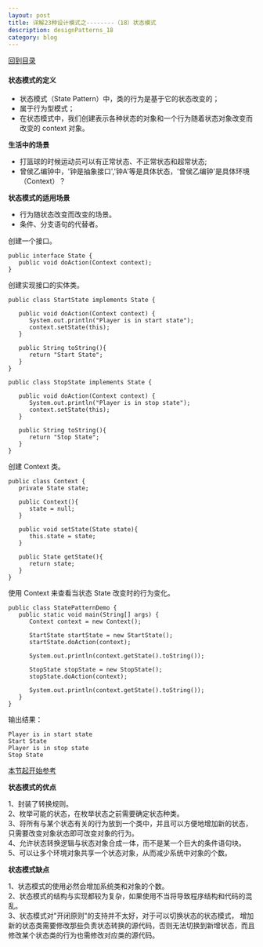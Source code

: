 ```yaml
---
layout: post
title: 详解23种设计模式之--------（18）状态模式
description: designPatterns_18
category: blog
---
```


[回到目录](#directory)

#### 状态模式的定义
* 状态模式（State Pattern）中，类的行为是基于它的状态改变的；
* 属于行为型模式；
* 在状态模式中，我们创建表示各种状态的对象和一个行为随着状态对象改变而改变的 context 对象。

**生活中的场景**
* 打篮球的时候运动员可以有正常状态、不正常状态和超常状态;
* 曾侯乙编钟中，'钟是抽象接口','钟A'等是具体状态，'曾侯乙编钟'是具体环境（Context）？

**状态模式的适用场景**
* 行为随状态改变而改变的场景。  
* 条件、分支语句的代替者。
 
创建一个接口。
```
public interface State {
   public void doAction(Context context);
}
```
创建实现接口的实体类。
```
public class StartState implements State {
 
   public void doAction(Context context) {
      System.out.println("Player is in start state");
      context.setState(this); 
   }
 
   public String toString(){
      return "Start State";
   }
}
```
```
public class StopState implements State {
 
   public void doAction(Context context) {
      System.out.println("Player is in stop state");
      context.setState(this); 
   }
 
   public String toString(){
      return "Stop State";
   }
}
```
创建 Context 类。
```
public class Context {
   private State state;
 
   public Context(){
      state = null;
   }
 
   public void setState(State state){
      this.state = state;     
   }
 
   public State getState(){
      return state;
   }
}
```
使用 Context 来查看当状态 State 改变时的行为变化。
```
public class StatePatternDemo {
   public static void main(String[] args) {
      Context context = new Context();
 
      StartState startState = new StartState();
      startState.doAction(context);
 
      System.out.println(context.getState().toString());
 
      StopState stopState = new StopState();
      stopState.doAction(context);
 
      System.out.println(context.getState().toString());
   }
}
```
输出结果：
```
Player is in start state
Start State
Player is in stop state
Stop State
```
[本节起开始参考](https://www.runoob.com/design-pattern/state-pattern.html)

**状态模式的优点**

1、封装了转换规则。  
2、枚举可能的状态，在枚举状态之前需要确定状态种类。  
3、将所有与某个状态有关的行为放到一个类中，并且可以方便地增加新的状态，只需要改变对象状态即可改变对象的行为。  
4、允许状态转换逻辑与状态对象合成一体，而不是某一个巨大的条件语句块。  
5、可以让多个环境对象共享一个状态对象，从而减少系统中对象的个数。

**状态模式缺点**

1、状态模式的使用必然会增加系统类和对象的个数。   
2、状态模式的结构与实现都较为复杂，如果使用不当将导致程序结构和代码的混乱。  
3、状态模式对"开闭原则"的支持并不太好，对于可以切换状态的状态模式，
 增加新的状态类需要修改那些负责状态转换的源代码，否则无法切换到新增状态，而且修改某个状态类的行为也需修改对应类的源代码。 

